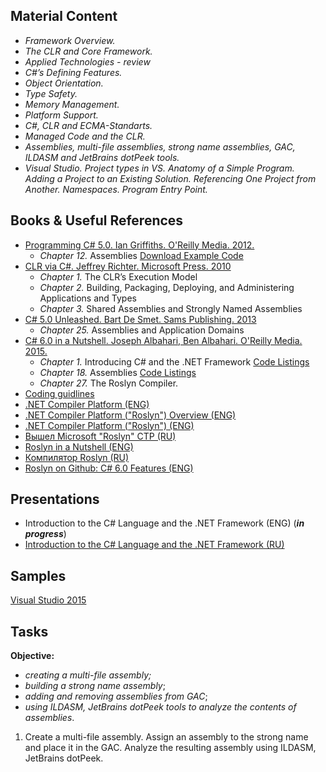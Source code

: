 ## Material Content 
- *Framework Overview.*
- *The CLR and Core Framework.*
- *Applied Technologies - review*
- *C#’s Defining Features.*
- *Object Orientation.*
- *Type Safety.*
- *Memory Management.*
- *Platform Support.*
- *C#, CLR and ECMA-Standarts.*
- *Managed Code and the CLR.*
- *Assemblies, multi-file assemblies, strong name assemblies, GAC, ILDASM and JetBrains dotPeek tools.*
- *Visual Studio. Project types in VS. Anatomy of a Simple Program. Adding a Project to an Existing Solution. Referencing One Project from Another. Namespaces. Program Entry Point.*

## Books & Useful References 
- [Programming C# 5.0. Ian Griffiths. O'Reilly Media. 2012.](http://shop.oreilly.com/product/0636920024064.do)
  - *Chapter 12.* Assemblies [Download Example Code](https://resources.oreilly.com/examples/0636920024064/blob/master/Ch12.zip)
- [CLR via C#. Jeffrey Richter. Microsoft Press. 2010](https://www.goodreads.com/book/show/7121415-clr-via-c)
   - *Chapter 1.* The CLR’s Execution Model
   - *Chapter 2.* Building, Packaging, Deploying, and Administering Applications and Types
   - *Chapter 3.* Shared Assemblies and Strongly Named Assemblies
- [C# 5.0 Unleashed. Bart De Smet. Sams Publishing. 2013](https://www.goodreads.com/book/show/16284093-c-5-0-unleashed)
   - *Chapter 25.* Assemblies and Application Domains
- [C# 6.0 in a Nutshell. Joseph Albahari, Ben Albahari. O'Reilly Media. 2015.](http://shop.oreilly.com/product/0636920040323.do)
   - *Chapter 1.* Introducing C# and the .NET Framework [Code Listings](http://www.albahari.com/nutshell/ch01.aspx)
   - *Chapter 18.* Assemblies [Code Listings](http://www.albahari.com/nutshell/cs4ch17.aspx)
   - *Chapter 27.* The Roslyn Compiler.   
- [Coding guidlines](https://github.com/EPM-RD-NETLAB/Coding-guidlines/blob/master/README.md)
- [.NET Compiler Platform (ENG)](https://en.wikipedia.org/wiki/.NET_Compiler_Platform)
- [.NET Compiler Platform ("Roslyn") Overview (ENG)](https://github.com/dotnet/roslyn/wiki/Roslyn%20Overview)
- [.NET Compiler Platform ("Roslyn") (ENG)](https://roslyn.codeplex.com/SourceControl/latest#Src/Samples/CSharp/FormatSolution/TestSolutionForCSharp/CSharpProject/CSharpClass.cs)
- [Вышел Microsoft "Roslyn" CTP (RU)](http://habrahabr.ru/post/130884/)
- [Roslyn in a Nutshell (ENG)](http://developer.telerik.com/featured/roslyn-nutshell/)
- [Компилятор Roslyn (RU)](http://itvdn.com/ru/blog/article/compiler-roslyn)
- [Roslyn on Github: C# 6.0 Features (ENG)](https://github.com/dotnet/roslyn)

## Presentations 
- Introduction to the C# Language and the .NET Framework (ENG) (***in progress***)
- [Introduction to the C# Language and the .NET Framework (RU)](https://github.com/EPM-RD-NETLAB/.NET-Framework-modules/blob/master/M1.%20Introduction%20to%20the%20C%23%20Language%20and%20the%20.NET%20Framework/Introduction%20to%20the%20C%23%20Language%20and%20the%20.NET%20Framework.pptx)

## Samples 
[Visual Studio 2015](https://github.com/EPM-RD-NETLAB/.NET-Framework-modules/tree/master/M1.%20Introduction%20to%20the%20C%23%20Language%20and%20the%20.NET%20Framework/Samples/VS)

## Tasks  
**Objective:** 
- *creating a multi-file assembly;* 
- *building a strong name assembly*;
- *adding and removing assemblies from GAC*;
- *using ILDASM, JetBrains dotPeek tools to analyze the contents of assemblies*.
1. Create a multi-file assembly. Assign an assembly to the strong name and place it in the GAC. Analyze the resulting assembly using ILDASM, JetBrains dotPeek.
